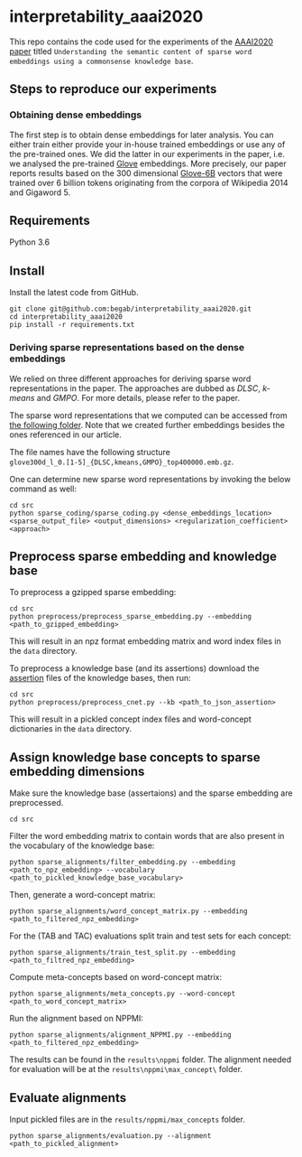 # interpretability_aaai2020
This repo contains the code used for the experiments of the [AAAI2020 paper](https://www.cs.ou.edu/~diochnos/research/publications/bbdt-aaai-20.pdf) titled `Understanding the semantic content of sparse word embeddings using a commonsense knowledge base`.

## Steps to reproduce our experiments



### Obtaining dense embeddings
The first step is to obtain dense embeddings for later analysis. You can either train either provide your in-house trained embeddings or use any of the pre-trained ones. We did the latter in our experiments in the paper, i.e. we analysed the pre-trained [Glove](https://nlp.stanford.edu/projects/glove/) embeddings. More precisely, our paper reports results based on the 300 dimensional [Glove-6B](http://nlp.stanford.edu/data/glove.6B.zip) vectors that were trained over 6 billion tokens originating from the corpora of Wikipedia 2014 and Gigaword 5.
## Requirements
Python 3.6
## Install
Install the latest code from GitHub.

    git clone git@github.com:begab/interpretability_aaai2020.git
    cd interpretability_aaai2020
    pip install -r requirements.txt

### Deriving sparse representations based on the dense embeddings

We relied on three different approaches for deriving sparse word representations in the paper. The approaches are dubbed as _DLSC_, _k-means_ and _GMPO_. For more details, please refer to the paper.

The sparse word representations that we computed can be accessed from [the following folder](http://www.inf.u-szeged.hu/~berendg/sparse_glove_extended/). Note that we created further embeddings besides the ones referenced in our article.

The file names have the following structure  
`glove300d_l_0.[1-5]_{DLSC,kmeans,GMPO}_top400000.emb.gz`.

One can determine new sparse word representations by invoking the below command as well:

	cd src
	python sparse_coding/sparse_coding.py <dense_embeddings_location> <sparse_output_file> <output_dimensions> <regularization_coefficient> <approach>

## Preprocess sparse embedding and knowledge base
To preprocess a gzipped sparse embedding:
	
	cd src
	python preprocess/preprocess_sparse_embedding.py --embedding <path_to_gzipped_embedding>

This will result in an npz format embedding matrix and word index files in the `data` directory.
	
To preprocess a knowledge base (and its assertions) download the [assertion][1] files of the knowledge bases, then run:

	cd src
	python preprocess/preprocess_cnet.py --kb <path_to_json_assertion>
	
This will result in a pickled concept index files and word-concept dictionaries in the `data` directory.

## Assign knowledge base concepts to sparse embedding dimensions
Make sure the knowledge base (assertaions) and the sparse embedding are preprocessed.

	cd src
	
Filter the word embedding matrix to contain words that are also present in the vocabulary of the knowledge base:

	python sparse_alignments/filter_embedding.py --embedding <path_to_npz_embedding> --vocabulary <path_to_pickled_knowledge_base_vocabulary>

Then, generate a word-concept matrix:

	python sparse_alignments/word_concept_matrix.py --embedding <path_to_filtered_npz_embedding>
	
For the (TAB and TAC) evaluations split train and test sets for each concept:

	python sparse_alignments/train_test_split.py --embedding <path_to_filtred_npz_embedding>

Compute meta-concepts based on word-concept matrix:

	python sparse_alignments/meta_concepts.py --word-concept <path_to_word_concept_matrix>
	
Run the alignment based on NPPMI:
	
	python sparse_alignments/alignment_NPPMI.py --embedding <path_to_filtered_npz_embedding>

The results can be found in the `results\nppmi` folder. The alignment needed for evaluation will be at the `results\nppmi\max_concept\` folder.
	
## Evaluate alignments
Input pickled files are in the `results/nppmi/max_concepts` folder.

	python sparse_alignments/evaluation.py --alignment <path_to_pickled_alignment>

[1]: https://drive.google.com/open?id=1_gMhgPb2-O84WrZsR2ZnOh3bNVVsdrIQ	
